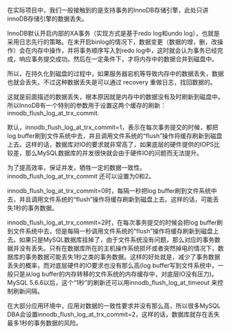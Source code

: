 在实际项目中，我们一般接触到的是支持事务的InnoDB存储引擎，此处只讲innoDB存储引擎的数据丢失。

InnoDB默认开启内部的XA事务（实现方式是基于redo log和undo log），也就是采用日志先行的策略。在未开启binlog的情况下，数据变更（数据的增，删，改操作）会在内存中操作，并将事务顺序写入到redo log中，这时就会认为事务已经完成，响应事务提交成功。然后在一定条件下，才将内存中的数据合并到磁盘中。
    
所以，在持久化到磁盘的过程中，如果服务器宕机等导致内存中的数据丢失，数据也就会丢失。不过这种数据丢失是可以通过 recovery 重做日志，找回数据的。
    
这就是前面描述的数据丢失，根本原因就是内存中的数据没有及时刷新到磁盘中。 所以InnoDB有一个特别的参数用于设置这两个缓存的刷新： innodb_flush_log_at_trx_commit.
    
默认，innodb_flush_log_at_trx_commit=1，表示在每次事务提交的时候，都把log buffer刷到文件系统中去，并且调用文件系统的“flush”操作将缓存刷新到磁盘上去。这样的话，数据库对IO的要求就非常高了，如果底层的硬件提供的IOPS比较差，那么MySQL数据库的并发很快就会由于硬件IO的问题而无法提升。
    
为了提高效率，保证并发，牺牲一定的数据一致性。innodb_flush_log_at_trx_commit 还可以设置为0和2。
    
innodb_flush_log_at_trx_commit=0时，每隔一秒把log buffer刷到文件系统中去，并且调用文件系统的“flush”操作将缓存刷新到磁盘上去。这样的话，可能丢失1秒的事务数据。
    
innodb_flush_log_at_trx_commit=2时，在每次事务提交的时候会把log buffer刷到文件系统中去，但是每隔一秒调用文件系统的“flush”操作将缓存刷新到磁盘上去。如果只是MySQL数据库挂掉了，由于文件系统没有问题，那么对应的事务数据并没有丢失。只有在数据库所在的主机操作系统损坏或者突然掉电的情况下，数据库的事务数据可能丢失1秒之类的事务数据。这样的好处就是，减少了事务数据丢失的概率，而对底层硬件的IO要求也没有那么高(log buffer写到文件系统中，一般只是从log buffer的内存转移的文件系统的内存缓存中，对底层IO没有压力)。MySQL 5.6.6以后，这个“1秒”的刷新还可以用innodb_flush_log_at_timeout 来控制刷新间隔。

   在大部分应用环境中，应用对数据的一致性要求并没有那么高，所以很多MySQL DBA会设置innodb_flush_log_at_trx_commit=2，这样的话，数据库就存在丢失最多1秒的事务数据的风险。 
